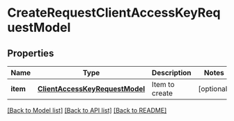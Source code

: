 # CreateRequestClientAccessKeyRequestModel

## Properties
Name | Type | Description | Notes
------------ | ------------- | ------------- | -------------
**item** | [**ClientAccessKeyRequestModel**](ClientAccessKeyRequestModel.md) | Item to create | [optional] 

[[Back to Model list]](../README.md#documentation-for-models) [[Back to API list]](../README.md#documentation-for-api-endpoints) [[Back to README]](../README.md)


